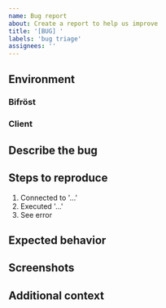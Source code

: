 ```yaml
---
name: Bug report
about: Create a report to help us improve
title: '[BUG] '
labels: 'bug triage'
assignees: ''
---
```


## Environment

### Bifröst
<!-- output of `bifroest version` -->

### Client
<!-- first line of output of `ssh -v localhost` -->

## Describe the bug
<!-- A clear and concise description of what the bug is. -->

## Steps to reproduce
1. Connected to '...'
2. Executed '...'
3. See error

## Expected behavior
<!-- A clear and concise description of what you expected to happen. -->

## Screenshots
<!-- If applicable, add screenshots to help explain your problem. -->

## Additional context
<!-- Add any other context about the problem here. -->
